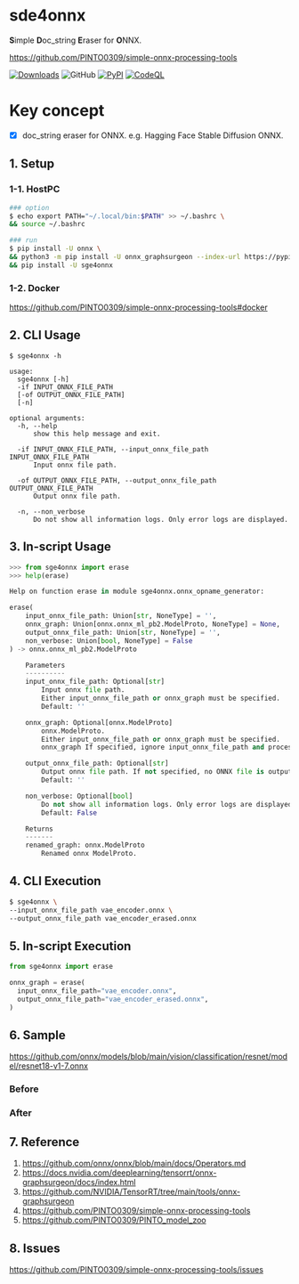 # sde4onnx
**S**imple **D**oc_string **E**raser for **O**NNX.

https://github.com/PINTO0309/simple-onnx-processing-tools

[![Downloads](https://static.pepy.tech/personalized-badge/sge4onnx?period=total&units=none&left_color=grey&right_color=brightgreen&left_text=Downloads)](https://pepy.tech/project/sge4onnx) ![GitHub](https://img.shields.io/github/license/PINTO0309/sge4onnx?color=2BAF2B) [![PyPI](https://img.shields.io/pypi/v/sge4onnx?color=2BAF2B)](https://pypi.org/project/sge4onnx/) [![CodeQL](https://github.com/PINTO0309/sge4onnx/workflows/CodeQL/badge.svg)](https://github.com/PINTO0309/sge4onnx/actions?query=workflow%3ACodeQL)

# Key concept

- [x] doc_string eraser for ONNX. e.g. Hagging Face Stable Diffusion ONNX.

## 1. Setup
### 1-1. HostPC
```bash
### option
$ echo export PATH="~/.local/bin:$PATH" >> ~/.bashrc \
&& source ~/.bashrc

### run
$ pip install -U onnx \
&& python3 -m pip install -U onnx_graphsurgeon --index-url https://pypi.ngc.nvidia.com \
&& pip install -U sge4onnx
```
### 1-2. Docker
https://github.com/PINTO0309/simple-onnx-processing-tools#docker

## 2. CLI Usage
```
$ sge4onnx -h

usage:
  sge4onnx [-h]
  -if INPUT_ONNX_FILE_PATH
  [-of OUTPUT_ONNX_FILE_PATH]
  [-n]

optional arguments:
  -h, --help
      show this help message and exit.

  -if INPUT_ONNX_FILE_PATH, --input_onnx_file_path INPUT_ONNX_FILE_PATH
      Input onnx file path.

  -of OUTPUT_ONNX_FILE_PATH, --output_onnx_file_path OUTPUT_ONNX_FILE_PATH
      Output onnx file path.

  -n, --non_verbose
      Do not show all information logs. Only error logs are displayed.
```

## 3. In-script Usage
```python
>>> from sge4onnx import erase
>>> help(erase)

Help on function erase in module sge4onnx.onnx_opname_generator:

erase(
    input_onnx_file_path: Union[str, NoneType] = '',
    onnx_graph: Union[onnx.onnx_ml_pb2.ModelProto, NoneType] = None,
    output_onnx_file_path: Union[str, NoneType] = '',
    non_verbose: Union[bool, NoneType] = False
) -> onnx.onnx_ml_pb2.ModelProto

    Parameters
    ----------
    input_onnx_file_path: Optional[str]
        Input onnx file path.
        Either input_onnx_file_path or onnx_graph must be specified.
        Default: ''

    onnx_graph: Optional[onnx.ModelProto]
        onnx.ModelProto.
        Either input_onnx_file_path or onnx_graph must be specified.
        onnx_graph If specified, ignore input_onnx_file_path and process onnx_graph.

    output_onnx_file_path: Optional[str]
        Output onnx file path. If not specified, no ONNX file is output.
        Default: ''

    non_verbose: Optional[bool]
        Do not show all information logs. Only error logs are displayed.
        Default: False

    Returns
    -------
    renamed_graph: onnx.ModelProto
        Renamed onnx ModelProto.
```

## 4. CLI Execution
```bash
$ sge4onnx \
--input_onnx_file_path vae_encoder.onnx \
--output_onnx_file_path vae_encoder_erased.onnx
```

## 5. In-script Execution
```python
from sge4onnx import erase

onnx_graph = erase(
  input_onnx_file_path="vae_encoder.onnx",
  output_onnx_file_path="vae_encoder_erased.onnx",
)
```

## 6. Sample
https://github.com/onnx/models/blob/main/vision/classification/resnet/model/resnet18-v1-7.onnx
### Before


### After


## 7. Reference
1. https://github.com/onnx/onnx/blob/main/docs/Operators.md
2. https://docs.nvidia.com/deeplearning/tensorrt/onnx-graphsurgeon/docs/index.html
3. https://github.com/NVIDIA/TensorRT/tree/main/tools/onnx-graphsurgeon
4. https://github.com/PINTO0309/simple-onnx-processing-tools
5. https://github.com/PINTO0309/PINTO_model_zoo

## 8. Issues
https://github.com/PINTO0309/simple-onnx-processing-tools/issues
